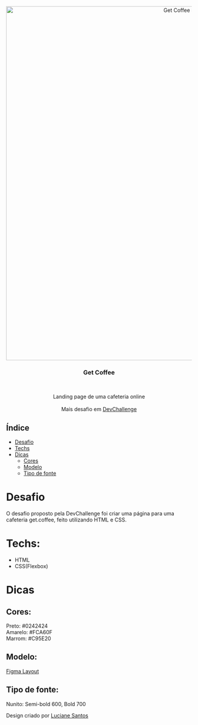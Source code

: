 <br />
<p align="center">
    <img src="https://raw.githubusercontent.com/lucianesantcs/get-coffee/master/design/mockup.png" alt="Get Coffee Design" width="960">

  <h3 align="center">Get Coffee</h3>
 <br />
  <p align="center">
     Landing page de uma cafeteria online
       <br />
    <br />
    Mais desafio em <a href="https://devchallenge.com.br/">DevChallenge</a>
  </p>
</p>

## Índice
- [Desafio](#desafio)
- [Techs](#techs)
- [Dicas](#dicas)
  - [Cores](#cores)
  - [Modelo](#modelo)
  - [Tipo de fonte](#tipo-de-fonte)

# Desafio
O desafio proposto pela DevChallenge foi criar uma página para uma cafeteria get.coffee, feito utilizando HTML e CSS.

# Techs:
- HTML
- CSS(Flexbox)

# Dicas

## Cores:
Preto: #0242424<br>
Amarelo: #FCA60F<br>
Marrom: #C95E20<br>

## Modelo:
<a href="https://www.figma.com/file/lVkh41YvYiMposXwaJXOYO/get-coffee-layout?node-id=0%3A1">Figma Layout</a>

## Tipo de fonte:
Nunito: Semi-bold 600, Bold 700

Design criado por <a href="https://www.linkedin.com/in/lucianesantcs/">Luciane Santos</a>
